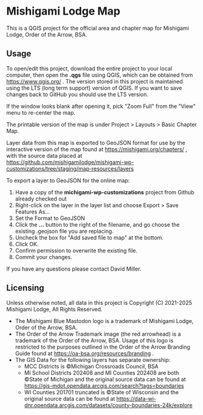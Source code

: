 # Mishigami Lodge Map

This is a QGIS project for the official area and chapter map for Mishigami Lodge, Order of the Arrow, BSA.

## Usage

To open/edit this project, download the entire project to your local computer, then open the **.qgs** file using QGIS, which can be obtained from https://www.qgis.org/ . The version stored in this project is maintained using the LTS (long term support) version of QGIS. If you want to save changes back to GitHub you should use the LTS version.

If the window looks blank after opening it, pick "Zoom Full" from the "View" menu to re-center the map.

The printable version of the map is under Project > Layouts > Basic Chapter Map.

Layer data from this map is exported to GeoJSON format for use by the interactive version of the map found at https://mishigami.org/chapters/ , with the source data placed at https://github.com/mishigamilodge/mishigami-wp-customizations/tree/staging/map-resources/layers

To export a layer to GeoJSON for the online map:

1. Have a copy of the **michigami-wp-customizations** project from Github already checked out
2. Right-click on the layer in the layer list and choose Export > Save Features As...
3. Set the Format to GeoJSON
4. Click the **...** button to the right of the filename, and go choose the existing .geojson file you are replacing.
5. Uncheck the box for "Add saved file to map" at the bottom.
6. Click OK.
7. Confirm permission to overwrite the existing file.
8. Commit your changes.

If you have any questions please contact David Miller.

## Licensing

Unless otherwise noted, all data in this project is Copyright (C) 2021-2025 Mishigami Lodge, All Rights Reserved.

* The Mishigami Blue Mastodon logo is a trademark of Mishigami Lodge, Order of the Arrow, BSA.
* The Order of the Arrow Trademark image (the red arrowhead) is a trademark of the Order of the Arrow, BSA. Usage of this logo is restricted to the purposes outlined in the Order of the Arrow Branding Guide found at https://oa-bsa.org/resources/branding .
* The GIS Data for the following layers has separate ownership:
  * MCC Districts is ©Michigan Crossroads Council, BSA
  * MI School Districts 202408 and MI Counties 202408 are both ©State of Michigan and the original source data can be found at https://gis-mdot.opendata.arcgis.com/search?tags=boundaries
  * WI Counties 201701 truncated is ©State of Wisconsin and the original source data can be found at https://data-wi-dnr.opendata.arcgis.com/datasets/county-boundaries-24k/explore
